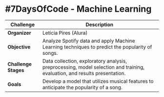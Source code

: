 # #7DaysOfCode - Machine Learning
| Challenge                               | Description                                                                                                           |
| ---------------------------------------- | ---------------------------------------------------------------------------------------------------------------------- |
| **Organizer**                           | Letícia Pires (Alura)                                                                                                |
| **Objective**                           | Analyze Spotify data and apply Machine Learning techniques to predict the popularity of songs.                        |
| **Challenge Stages**                    | Data collection, exploratory analysis, preprocessing, model selection and training, evaluation, and results presentation. |
| **Goals**                               | Develop a model that utilizes musical features to anticipate the popularity of a song.                                |
